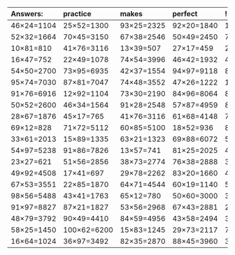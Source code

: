 | Answers: | practice | makes | perfect | ! |
| :--- | :--- | :--- | :--- | :--- |
| 46×24=1104 | 25×52=1300 | 93×25=2325 | 92×20=1840 | 17×51=867 | 
| 52×32=1664 | 70×45=3150 | 67×38=2546 | 50×49=2450 | 76×28=2128 | 
| 10×81=810 | 41×76=3116 | 13×39=507 | 27×17=459 | 28×19=532 | 
| 16×47=752 | 22×49=1078 | 74×54=3996 | 46×42=1932 | 47×70=3290 | 
| 54×50=2700 | 73×95=6935 | 42×37=1554 | 94×97=9118 | 83×25=2075 | 
| 95×74=7030 | 87×81=7047 | 74×48=3552 | 47×26=1222 | 17×29=493 | 
| 91×76=6916 | 12×92=1104 | 73×30=2190 | 84×96=8064 | 80×23=1840 | 
| 50×52=2600 | 46×34=1564 | 91×28=2548 | 57×87=4959 | 80×61=4880 | 
| 28×67=1876 | 45×17=765 | 41×76=3116 | 61×68=4148 | 75×45=3375 | 
| 69×12=828 | 71×72=5112 | 60×85=5100 | 18×52=936 | 85×55=4675 | 
| 33×61=2013 | 15×89=1335 | 63×21=1323 | 69×88=6072 | 51×59=3009 | 
| 54×97=5238 | 91×86=7826 | 13×57=741 | 81×25=2025 | 48×82=3936 | 
| 23×27=621 | 51×56=2856 | 38×73=2774 | 76×38=2888 | 34×75=2550 | 
| 49×92=4508 | 17×41=697 | 29×78=2262 | 83×20=1660 | 49×59=2891 | 
| 67×53=3551 | 22×85=1870 | 64×71=4544 | 60×19=1140 | 56×31=1736 | 
| 98×56=5488 | 43×41=1763 | 65×12=780 | 50×60=3000 | 33×41=1353 | 
| 91×97=8827 | 87×21=1827 | 53×56=2968 | 67×43=2881 | 24×41=984 | 
| 48×79=3792 | 90×49=4410 | 84×59=4956 | 43×58=2494 | 35×84=2940 | 
| 58×25=1450 | 100×62=6200 | 15×83=1245 | 29×73=2117 | 73×93=6789 | 
| 16×64=1024 | 36×97=3492 | 82×35=2870 | 88×45=3960 | 32×71=2272 | 
